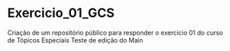 # Exercicio_01_GCS
Criação de um repositório público para responder o exercício 01 do curso de Tópicos Especiais
Teste de edição do Main
